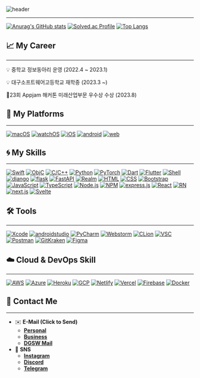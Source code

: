 ![header](https://capsule-render.vercel.app/api?type=waving&color=gradient&height=350&section=header&text=Intrinsic%20iOS%20Developer&fontSize=75&animation=fadeIn&fontAlignY=40&desc=4rNe5)
***

[![Anurag's GitHub stats](https://github-readme-stats.vercel.app/api?username=4rNe5)](https://github.com/4rNe5)
[![Solved.ac Profile](http://mazassumnida.wtf/api/generate_badge?boj=23wdwad)](https://solved.ac/23wdwad)
[![Top Langs](https://github-readme-stats.vercel.app/api/top-langs/?username=4rNe5&langs_count=10&layout=compact)]()

## 📈 My Career

---

<aside>
💡 중학교 정보동아리 운영 (2022.4 ~ 2023.1)

 
💡 대구소프트웨어고등학교 재학중 (2023.3 ~)


🏅23회 Appjam 해커톤 미래산업부문 우수상 수상 (2023.8)
</aside>

## 💠 My **Platforms**

---
[![macOS](https://img.shields.io/badge/macos-000000?logo=apple&logoColor=white&style=for-the-badge)](https://developer.apple.com/macos/)
[![watchOS](https://img.shields.io/badge/watchOS-000000?logo=apple&logoColor=white&style=for-the-badge)](https://developer.apple.com/watchos/)
[![iOS](https://img.shields.io/badge/iOS-000000?logo=apple&logoColor=white&style=for-the-badge)](https://developer.apple.com/ios/)
[![android](https://img.shields.io/badge/Android-000000?logo=android&logoColor=white&style=for-the-badge)](https://developer.android.com/?hl=ko)
[![web](https://img.shields.io/badge/web-000000?logo=googleearth&logoColor=white&style=for-the-badge)](https://w3.org)

## 🌀 My **Skills**

---
[![Swift](https://img.shields.io/badge/Swift-F05138?logo=swift&logoColor=white&style=for-the-badge)](https://developer.apple.com/swift/)
[![ObjC](https://img.shields.io/badge/Objective--C-00599C?logo=apple&logoColor=white&style=for-the-badge)](https://developer.apple.com/swift/)
[![C/C++](https://img.shields.io/badge/C/C++-0356fc?logo=c&logoColor=white&style=for-the-badge)](https://en.cppreference.com/w/)
[![Python](https://img.shields.io/badge/Python-3776AB?logo=python&logoColor=white&style=for-the-badge)](https://python.org/)
[![PyTorch](https://img.shields.io/badge/PyTorch-EE4C2C?logo=pytorch&logoColor=white&style=for-the-badge)](https://pytorch.org/)
[![Dart](https://img.shields.io/badge/Dart-0175C2?logo=dart&logoColor=white&style=for-the-badge)](https://dart.dev/)
[![Flutter](https://img.shields.io/badge/Flutter-02569B?logo=flutter&logoColor=white&style=for-the-badge)](https://flutter.dev/)
[![Shell](https://img.shields.io/badge/Shell-5391FE?logo=powershell&logoColor=white&style=for-the-badge)](https://zsh.org/)
[![django](https://img.shields.io/badge/django-092E20?style=for-the-badge&logo=django&logoColor=white)](https://djangoproject.com)
[![flask](https://img.shields.io/badge/flask-000000?style=for-the-badge&logo=flask&logoColor=white)](https://flask.palletsprojects.com/en/2.3.x/)
[![FastAPI](https://img.shields.io/badge/FastAPI-009688?style=for-the-badge&logo=fastapi&logoColor=white)](https://fastapi.tiangolo.com/ko/)
[![Realm](https://img.shields.io/badge/Realm-39477F?style=for-the-badge&logo=realm&logoColor=white)](https://fastapi.tiangolo.com/ko/)
[![HTML](https://img.shields.io/badge/html5-E34F26?style=for-the-badge&logo=html5&logoColor=white)](https://www.w3.org/)
[![CSS](https://img.shields.io/badge/css-1572B6?style=for-the-badge&logo=css3&logoColor=white)](https://www.w3.org/)
[![Bootstrap](https://img.shields.io/badge/Bootstrap-7952B3?style=for-the-badge&logo=bootstrap&logoColor=white)](https://getbootstrap.com/)
[![JavaScript](https://img.shields.io/badge/JavaScript-F7DF1E?logo=javascript&logoColor=black&style=for-the-badge)](https://developer.mozilla.org/ko/docs/Web/JavaScript)
[![TypeScript](https://img.shields.io/badge/TypeScript-3178C6?logo=typescript&logoColor=white&style=for-the-badge)](https://www.typescriptlang.org/)
[![Node.js](https://img.shields.io/badge/node.js-339933?style=for-the-badge&logo=Node.js&logoColor=white)](https://nodejs.org)
[![NPM](https://img.shields.io/badge/NPM-%23CB3837.svg?style=for-the-badge&logo=npm&logoColor=white)](https://www.npmjs.com/)
[![express.js](https://img.shields.io/badge/Express.js-000000?style=for-the-badge&logo=Express&logoColor=white)](https://nodejs.org)
[![React](https://img.shields.io/badge/react-61DAFB?style=for-the-badge&logo=react&logoColor=black)](https://react.dev/)
[![RN](https://img.shields.io/badge/react_Native-61DAFB?style=for-the-badge&logo=react&logoColor=black)](https://reactnative.dev/)
[![next.js](https://img.shields.io/badge/next.js-000000?style=for-the-badge&logo=next.js&logoColor=white)](https://react.dev/)
[![Svelte](https://img.shields.io/badge/Svelte-FF3E00?style=for-the-badge&logo=svelte&logoColor=white)](https://svelte.dev/)

## 🛠️ Tools

---

[![Xcode](https://img.shields.io/badge/xcode-2f78ed?logo=xcode&logoColor=white&style=for-the-badge)](https://developer.apple.com/kr/xcode/)
[![androidstudio](https://img.shields.io/badge/Android_Studio-3DDC84?logo=androidstudio&logoColor=white&style=for-the-badge)](https://developer.android.com/studio)
[![PyCharm](https://img.shields.io/badge/pycharm-b4f70a?logo=pycharm&logoColor=black&style=for-the-badge)](https://www.jetbrains.com/ko-kr/pycharm/)
[![Webstorm](https://img.shields.io/badge/webstorm-61BAFB?logo=webstorm&logoColor=white&style=for-the-badge)](https://www.jetbrains.com/ko-kr/webstorm/)
[![CLion](https://img.shields.io/badge/CLion-04942d?logo=clion&logoColor=white&style=for-the-badge)](https://www.jetbrains.com/ko-kr/clion/)
[![VSC](https://img.shields.io/badge/VSCode-007ACC?logo=visualstudiocode&logoColor=white&style=for-the-badge)](https://code.visualstudio.com/)
[![Postman](https://img.shields.io/badge/postman-f06c38?logo=postman&logoColor=white&style=for-the-badge)](https://www.postman.com/)
[![GitKraken](https://img.shields.io/badge/Gitkraken-179287?logo=gitkraken&logoColor=white&style=for-the-badge)](https://www.postman.com/)
[![Figma](https://img.shields.io/badge/Figma-e630f0?logo=figma&logoColor=white&style=for-the-badge)](https://figma.com/)

## ☁️ Cloud & DevOps Skill

---

[![AWS](https://img.shields.io/badge/aws-232F3E?logo=amazonaws&logoColor=white&style=for-the-badge)](https://aws.amazon.com/ko/)
[![Azure](https://img.shields.io/badge/Azure-0078D4?logo=microsoftazure&logoColor=white&style=for-the-badge)](https://azure.microsoft.com/ko-kr)
[![Heroku](https://img.shields.io/badge/heroku-430098?logo=heroku&logoColor=white&style=for-the-badge)](https://www.heroku.com/)
[![GCP](https://img.shields.io/badge/GCP-4285F4?logo=googlecloud&logoColor=white&style=for-the-badge)](https://cloud.google.com/?hl=ko)
[![Netlify](https://img.shields.io/badge/Netlify-00C7B7?logo=netlify&logoColor=white&style=for-the-badge)](https://www.netlify.com/)
[![Vercel](https://img.shields.io/badge/Vercel-000000?logo=vercel&logoColor=white&style=for-the-badge)](https://vercel.com/)
[![Firebase](https://img.shields.io/badge/Firebase-FFCA28?logo=firebase&logoColor=black&style=for-the-badge)](https://cloud.google.com/?hl=ko)
[![Docker](https://img.shields.io/badge/docker-%230db7ed.svg?style=for-the-badge&logo=docker&logoColor=white)](https://www.docker.com)



## 🔗 Contact Me

---

- ✉️ **E-Mail (Click to Send)**
    - [**Personal**](mailto:me@4rne5.dev)
    - [**Business**](mailto:4rne5@proton.me)
    - [**DGSW Mail**](mailto:23wdwad@dgsw.hs.kr)
- 📱 **SNS**
    - [**Instagram**](https://www.instagram.com/4_rne5/)
    - [**Discord**](https://www.discord.com/users/796907962811285506)
    - [**Telegram**](https://t.me/A4rne5)
